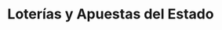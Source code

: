 ---
title: "Loterías y Apuestas del Estado"
url: /la-linea-de-la-concepcion/loterias-y-apuestas-del-estado-avenida-de-la-colonia/
shop: Lotterie
---